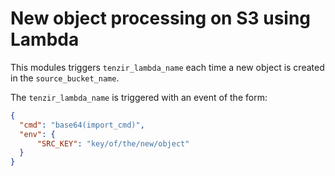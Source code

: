 # New object processing on S3 using Lambda

This modules triggers `tenzir_lambda_name` each time a new object is created in
the `source_bucket_name`.

The `tenzir_lambda_name` is triggered with an event of the form:
```json
{
  "cmd": "base64(import_cmd)",
  "env": {
      "SRC_KEY": "key/of/the/new/object"
  }
}
```
